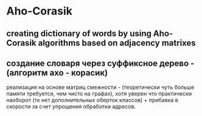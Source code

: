 Aho-Corasik
===========

creating dictionary of words by using Aho-Cоrasik algorithms based on adjacency matrixes
---

создание словаря через суффиксное дерево - (алгоритм ахо - корасик)
---
реализация на основе матриц смежности - (теоретически чуть больше памяти требуется, чем чисто на графах), хотя уверен что практически наоборот (тк нет дополнительных оберток классов) + прибавка в скорости за счет упрощения обработки адресов.
